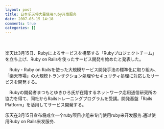 ```yaml
---
layout: post
title: 日本乐天将大量使用ruby开发服务 
date: 2007-03-15 14:18
comments: true
categories: []
---
```


　<div style="font-family: 'ＭＳ Ｐゴシック' Hiragino Kaku Gothic Pro' 'ヒラギノ角ゴ Pro W3;' sans-serif;">楽天は3月15日、Rubyによるサービスを構築する「Rubyプロジェクトチーム」を立ち上げ、Ruby on Railsを使ったサービス開発を始めたと発表した。

　Ruby・Ruby on Railsを使った大規模サービス開発手法の標準化に取り組み、「楽天市場」の大規模トランザクション処理やセキュリティ処理に対応したサービスを開発する。

　Rubyの開発者まつもとゆきひろ氏が在籍するネットワーク応用通信研究所の協力を得て、同社からRailsトレーニングプログラムを受講。開発基盤「Rails Platform」を活用してサービス開発する。</div>

乐天在3月15日宣布将成立一个ruby项目小组来专门使用ruby来开发服务.通过使用Ruby on Rails来发服务.
